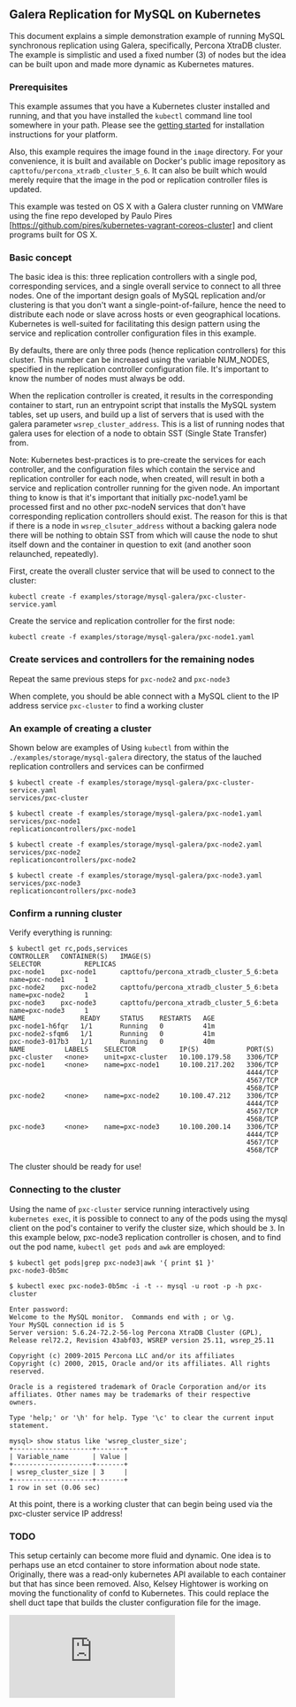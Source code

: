 ## Galera Replication for MySQL on Kubernetes

This document explains a simple demonstration example of running MySQL synchronous replication using Galera, specifically, Percona XtraDB cluster. The example is simplistic and used a fixed number (3) of nodes but the idea can be built upon and made more dynamic as Kubernetes matures.

### Prerequisites

This example assumes that you have a Kubernetes cluster installed and running, and that you have installed the ```kubectl``` command line tool somewhere in your path.  Please see the [getting started](../../../docs/getting-started-guides/) for installation instructions for your platform.

Also, this example requires the image found in the ```image``` directory. For your convenience, it is built and available on Docker's public image repository as ```capttofu/percona_xtradb_cluster_5_6```. It can also be built which would merely require that the image in the pod or replication controller files is updated.

This example was tested on OS X with a Galera cluster running on VMWare using the fine repo developed by Paulo Pires [https://github.com/pires/kubernetes-vagrant-coreos-cluster] and client programs built for OS X.

### Basic concept

The basic idea is this: three replication controllers with a single pod, corresponding services, and a single overall service to connect to all three nodes. One of the important design goals of MySQL replication and/or clustering is that you don't want a single-point-of-failure, hence the need to distribute each node or slave across hosts or even geographical locations. Kubernetes is well-suited for facilitating this design pattern using the service and replication controller configuration files in this example.

By defaults, there are only three pods (hence replication controllers) for this cluster. This number can be increased using the variable NUM_NODES, specified in the replication controller configuration file. It's important to know the number of nodes must always be odd.

When the replication controller is created, it results in the corresponding container to start, run an entrypoint script that installs the MySQL system tables, set up users, and build up a list of servers that is used with the galera parameter ```wsrep_cluster_address```.  This is a list of running nodes that galera uses for election of a node to obtain SST (Single State Transfer) from.

Note: Kubernetes best-practices is to pre-create the services for each controller, and the configuration files which contain the service and replication controller for each node, when created, will result in both a service and replication controller running for the given node. An important thing to know is that it's important that initially pxc-node1.yaml be processed first and no other pxc-nodeN services that don't have corresponding replication controllers should exist. The reason for this is that if there is a node in ```wsrep_clsuter_address``` without a backing galera node there will be nothing to obtain SST from which will cause the node to shut itself down and the container in question to exit (and another soon relaunched, repeatedly).

First, create the overall cluster service that will be used to connect to the cluster:

```kubectl create -f examples/storage/mysql-galera/pxc-cluster-service.yaml```

Create the service and replication controller for the first node:

```kubectl create -f examples/storage/mysql-galera/pxc-node1.yaml```

### Create services and controllers for the remaining nodes

Repeat the same previous steps for ```pxc-node2``` and ```pxc-node3```

When complete, you should be able connect with a MySQL client to the IP address
 service ```pxc-cluster``` to find a working cluster

### An example of creating a cluster

Shown below are examples of Using ```kubectl``` from within the ```./examples/storage/mysql-galera``` directory, the status of the lauched replication controllers and services can be confirmed

```
$ kubectl create -f examples/storage/mysql-galera/pxc-cluster-service.yaml 
services/pxc-cluster

$ kubectl create -f examples/storage/mysql-galera/pxc-node1.yaml 
services/pxc-node1
replicationcontrollers/pxc-node1

$ kubectl create -f examples/storage/mysql-galera/pxc-node2.yaml 
services/pxc-node2
replicationcontrollers/pxc-node2

$ kubectl create -f examples/storage/mysql-galera/pxc-node3.yaml 
services/pxc-node3
replicationcontrollers/pxc-node3

```

### Confirm a running cluster

Verify everything is running:

```
$ kubectl get rc,pods,services
CONTROLLER   CONTAINER(S)   IMAGE(S)                                    SELECTOR           REPLICAS
pxc-node1    pxc-node1      capttofu/percona_xtradb_cluster_5_6:beta    name=pxc-node1     1
pxc-node2    pxc-node2      capttofu/percona_xtradb_cluster_5_6:beta    name=pxc-node2     1
pxc-node3    pxc-node3      capttofu/percona_xtradb_cluster_5_6:beta    name=pxc-node3     1
NAME              READY     STATUS    RESTARTS   AGE
pxc-node1-h6fqr   1/1       Running   0          41m
pxc-node2-sfqm6   1/1       Running   0          41m
pxc-node3-017b3   1/1       Running   0          40m
NAME          LABELS    SELECTOR           IP(S)            PORT(S)
pxc-cluster   <none>    unit=pxc-cluster   10.100.179.58    3306/TCP
pxc-node1     <none>    name=pxc-node1     10.100.217.202   3306/TCP
                                                            4444/TCP
                                                            4567/TCP
                                                            4568/TCP
pxc-node2     <none>    name=pxc-node2     10.100.47.212    3306/TCP
                                                            4444/TCP
                                                            4567/TCP
                                                            4568/TCP
pxc-node3     <none>    name=pxc-node3     10.100.200.14    3306/TCP
                                                            4444/TCP
                                                            4567/TCP
                                                            4568/TCP

```

The cluster should be ready for use!

### Connecting to the cluster

Using the name of ```pxc-cluster``` service running interactively using ```kubernetes exec```, it is possible to connect to any of the pods using the mysql client on the pod's container to verify the cluster size, which should be ```3```. In this example below, pxc-node3 replication controller is chosen, and to find out the pod name, ```kubectl get pods``` and ```awk``` are employed:

```
$ kubectl get pods|grep pxc-node3|awk '{ print $1 }'
pxc-node3-0b5mc

$ kubectl exec pxc-node3-0b5mc -i -t -- mysql -u root -p -h pxc-cluster

Enter password: 
Welcome to the MySQL monitor.  Commands end with ; or \g.
Your MySQL connection id is 5
Server version: 5.6.24-72.2-56-log Percona XtraDB Cluster (GPL), Release rel72.2, Revision 43abf03, WSREP version 25.11, wsrep_25.11

Copyright (c) 2009-2015 Percona LLC and/or its affiliates
Copyright (c) 2000, 2015, Oracle and/or its affiliates. All rights reserved.

Oracle is a registered trademark of Oracle Corporation and/or its
affiliates. Other names may be trademarks of their respective
owners.

Type 'help;' or '\h' for help. Type '\c' to clear the current input statement.

mysql> show status like 'wsrep_cluster_size';
+--------------------+-------+
| Variable_name      | Value |
+--------------------+-------+
| wsrep_cluster_size | 3     |
+--------------------+-------+
1 row in set (0.06 sec)

```

At this point, there is a working cluster that can begin being used via the pxc-cluster service IP address!

### TODO

This setup certainly can become more fluid and dynamic. One idea is to perhaps use an etcd container to store information about node state. Originally, there was a read-only kubernetes API available to each container but that has since been removed. Also, Kelsey Hightower is working on moving the functionality of confd to Kubernetes. This could replace the shell duct tape that builds the cluster configuration file for the image.



<!-- BEGIN MUNGE: GENERATED_ANALYTICS -->
[![Analytics](https://kubernetes-site.appspot.com/UA-36037335-10/GitHub/examples/storage/mysql-galera/README.md?pixel)]()
<!-- END MUNGE: GENERATED_ANALYTICS -->
